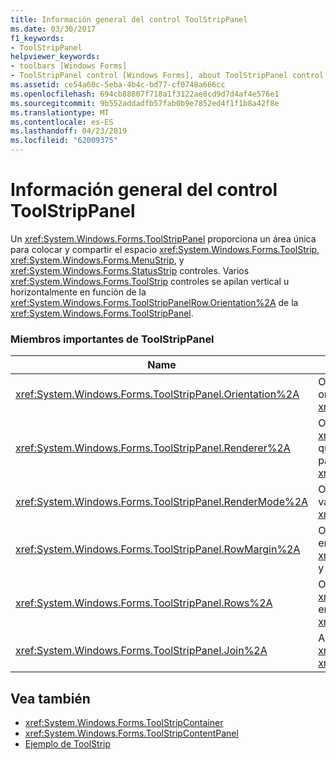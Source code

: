 ```yaml
---
title: Información general del control ToolStripPanel
ms.date: 03/30/2017
f1_keywords:
- ToolStripPanel
helpviewer_keywords:
- toolbars [Windows Forms]
- ToolStripPanel control [Windows Forms], about ToolStripPanel control
ms.assetid: ce54a60c-5eba-4b4c-bd77-cf0748a666cc
ms.openlocfilehash: 694cb88807f718a1f3122ae8cd9d7d4af4e576e1
ms.sourcegitcommit: 9b552addadfb57fab0b9e7852ed4f1f1b8a42f8e
ms.translationtype: MT
ms.contentlocale: es-ES
ms.lasthandoff: 04/23/2019
ms.locfileid: "62009375"
---
```

# <a name="toolstrippanel-control-overview"></a>Información general del control ToolStripPanel
Un <xref:System.Windows.Forms.ToolStripPanel> proporciona un área única para colocar y compartir el espacio <xref:System.Windows.Forms.ToolStrip>, <xref:System.Windows.Forms.MenuStrip>, y <xref:System.Windows.Forms.StatusStrip> controles. Varios <xref:System.Windows.Forms.ToolStrip> controles se apilan vertical u horizontalmente en función de la <xref:System.Windows.Forms.ToolStripPanelRow.Orientation%2A> de la <xref:System.Windows.Forms.ToolStripPanel>.  
  
### <a name="important-toolstrippanel-members"></a>Miembros importantes de ToolStripPanel  
  
|Name|Descripción|  
|----------|-----------------|  
|<xref:System.Windows.Forms.ToolStripPanel.Orientation%2A>|Obtiene o establece un valor que indica la orientación vertical u horizontal de los paneles <xref:System.Windows.Forms.ToolStripPanel>.|  
|<xref:System.Windows.Forms.ToolStripPanel.Renderer%2A>|Obtiene o establece una clase <xref:System.Windows.Forms.ToolStripRenderer> que se utiliza para personalizar la apariencia de paneles <xref:System.Windows.Forms.ToolStripPanel>.|  
|<xref:System.Windows.Forms.ToolStripPanel.RenderMode%2A>|Obtiene o establece los estilos de dibujo que van a aplicarse al <xref:System.Windows.Forms.ToolStripPanel>.|  
|<xref:System.Windows.Forms.ToolStripPanel.RowMargin%2A>|Obtiene o establece el espaciado, en píxeles, entre el <xref:System.Windows.Forms.ToolStripPanelRow> y <xref:System.Windows.Forms.ToolStripPanel>.|  
|<xref:System.Windows.Forms.ToolStripPanel.Rows%2A>|Obtiene el <xref:System.Windows.Forms.ToolStripPanelRow> en este <xref:System.Windows.Forms.ToolStripPanel>.|  
|<xref:System.Windows.Forms.ToolStripPanel.Join%2A>|Agrega un objeto <xref:System.Windows.Forms.ToolStrip> a un <xref:System.Windows.Forms.ToolStripPanel>.|  
  
## <a name="see-also"></a>Vea también

- <xref:System.Windows.Forms.ToolStripContainer>
- <xref:System.Windows.Forms.ToolStripContentPanel>
- [Ejemplo de ToolStrip](https://docs.microsoft.com/previous-versions/visualstudio/visual-studio-2008/ms181005(v=vs.90))
